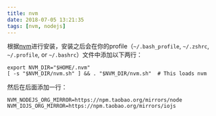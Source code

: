 ```yaml
---
title: nvm
date: 2018-07-05 13:21:35
tags: [nvm, nodejs]
---
```


根据[nvm][]进行安装，安装之后会在你的profile（`~/.bash_profile`, `~/.zshrc`, `~/.profile`, or `~/.bashrc`）文件中添加以下两行：

```
export NVM_DIR="$HOME/.nvm"
[ -s "$NVM_DIR/nvm.sh" ] && . "$NVM_DIR/nvm.sh"  # This loads nvm
```

然后在后面添加一行：

```
NVM_NODEJS_ORG_MIRROR=https://npm.taobao.org/mirrors/node
NVM_IOJS_ORG_MIRROR=https://npm.taobao.org/mirrors/iojs
```

[nvm]: https://github.com/creationix/nvm
